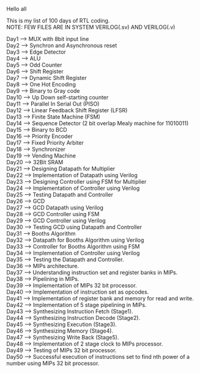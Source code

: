 Hello all

This is my list of 100 days of RTL coding.  
NOTE: FEW FILES ARE IN SYSTEM VERILOG(.sv) AND VERILOG(.v)  

Day1 --> MUX with 8bit input line  
Day2 --> Synchron and Asynchronous reset  
Day3 --> Edge Detector   
Day4 --> ALU   
Day5 --> Odd Counter   
Day6 --> Shift Register  
Day7 --> Dynamic Shift Register    
Day8 --> One Hot Encoding  
Day9 --> Binary to Gray code  
Day10 --> Up Down self-starting counter  
Day11 --> Parallel In Serial Out (PISO)  
Day12 --> Linear Feedback Shift Register (LFSR)  
Day13 --> Finite State Machine (FSM)   
Day14 --> Sequence Detector (2 bit overlap Mealy machine for 11010011)  
Day15 --> Binary to BCD  
Day16 --> Priority Encoder  
Day17 --> Fixed Priority Arbiter    
Day18 --> Synchronizer  
Day19 --> Vending Machine  
Day20 --> 32Bit SRAM  
Day21 --> Designing Datapath for Multiplier   
Day22 --> Implementation of Datapath using Verilog  
Day23 --> Designing Controller using FSM for Multiplier   
Day24 --> Implementation of Controller using Verilog   
Day25 --> Testing Datapath and Controller     
Day26 --> GCD  
Day27 --> GCD Datapath using Verilog  
Day28 --> GCD Controller using FSM  
Day29 --> GCD Controller using Verilog  
Day30 --> Testing GCD using Datapath and Controller  
Day31 --> Booths Algorithm  
Day32 --> Datapath for Booths Algorithm using Verilog  
Day33 --> Controller for Booths Algorithm using FSM    
Day34 --> Implementation of Controller using Verilog  
Day35 --> Testing the Datapath and Controller.   
Day36 --> MIPs architecture.   
Day37 --> Understanding instruction set and register banks in MIPs.   
Day38 --> Pipelining in MIPs.   
Day39 --> Implementation of MIPs 32 bit processor.    
Day40 --> Implementation of instruction set as opcodes.   
Day41 --> Implementation of register bank and memory for read and write.     
Day42 --> Implementation of 5 stage pipelining in MIPs.  
Day43 --> Synthesizing Instruction Fetch (Stage1).    
Day44 --> Synthesizing Instruction Decode (Stage2).  
Day45 --> Synthesizing Execution (Stage3).  
Day46 --> Synthesizing Memory (Stage4).   
Day47 --> Synthesizing Write Back (Stage5).     
Day48 --> Implementation of 2 stage clock to MIPs processor.    
Day49 --> Testing of MIPs 32 bit processor.    
Day50 --> Successful execution of instructions set to  find nth power of a number using MIPs 32 bit processor. 
